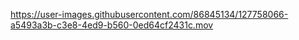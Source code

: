 https://user-images.githubusercontent.com/86845134/127758066-a5493a3b-c3e8-4ed9-b560-0ed64cf2431c.mov

